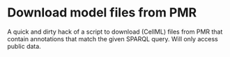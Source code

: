# Download model files from PMR

A quick and dirty hack of a script to download (CellML) files from PMR that contain annotations that match the given SPARQL query.
Will only access public data.
